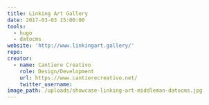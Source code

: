 ```yaml
---
title: Linking Art Gallery
date: 2017-03-03 15:00:00
tools:
  - hugo
  - datocms
website: 'http://www.linkingart.gallery/'
repo:
creator:
  - name: Cantiere Creativo
    role: Design/Development
    url: https://www.cantierecreativo.net/
    twitter_username:
image_path: /uploads/showcase-linking-art-middleman-datocms.jpg
---
```

